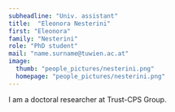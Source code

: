 ```yaml
---
subheadline: "Univ. assistant"
title:  "Eleonora Nesterini"
first: "Eleonora"
family: "Nesterini"
role: "PhD student"
mail: "name.surname@tuwien.ac.at"
image:
  thumb: "people_pictures/nesterini.png"
  homepage: "people_pictures/nesterini.png"
---
```


<!--more-->

I am a doctoral researcher at Trust-CPS Group.
